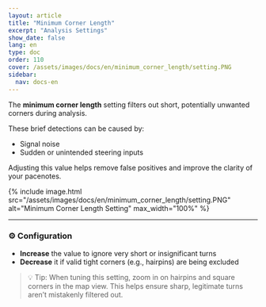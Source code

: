 ```yaml
---
layout: article
title: "Minimum Corner Length"
excerpt: "Analysis Settings"
show_date: false
lang: en
type: doc
order: 110
cover: /assets/images/docs/en/minimum_corner_length/setting.PNG
sidebar:
  nav: docs-en
---
```


The **minimum corner length** setting filters out short, potentially unwanted corners during analysis.

These brief detections can be caused by:

- Signal noise
- Sudden or unintended steering inputs

Adjusting this value helps remove false positives and improve the clarity of your pacenotes.

{% include image.html
   src="/assets/images/docs/en/minimum_corner_length/setting.PNG"
   alt="Minimum Corner Length Setting"
   max_width="100%" %}

---

### ⚙️ Configuration

- **Increase** the value to ignore very short or insignificant turns
- **Decrease** it if valid tight corners (e.g., hairpins) are being excluded

> 💡 Tip: When tuning this setting, zoom in on hairpins and square corners in the map view. This helps ensure sharp, legitimate turns aren’t mistakenly filtered out.
